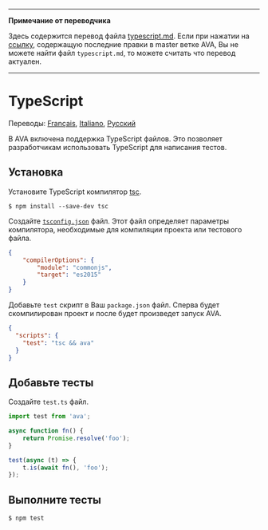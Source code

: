 ___
**Примечание от переводчика**

Здесь содержится перевод файла [typescript.md](https://github.com/avajs/ava/blob/main/docs/recipes/typescript.md). Если при нажатии на [ссылку](https://github.com/avajs/ava/compare/8e2f3dca177a4283ad882596d3c1425cabb998ef...master#diff-60cce07a584082115d230f2e3d571ad6), содержащую последние правки в master ветке AVA, Вы не можете найти файл `typescript.md`, то можете считать что перевод актуален.
___
# TypeScript

Переводы: [Français](https://github.com/avajs/ava-docs/blob/master/fr_FR/docs/recipes/typescript.md), [Italiano](https://github.com/avajs/ava-docs/blob/master/it_IT/recipes/typescript.md), [Русский](https://github.com/avajs/ava-docs/blob/master/ru_RU/docs/recipes/typescript.md)

В AVA включена поддержка TypeScript файлов. Это позволяет разработчикам использовать TypeScript для написания тестов.

## Установка

Установите TypeScript компилятор [tsc](https://github.com/Microsoft/TypeScript).

```
$ npm install --save-dev tsc
```

Создайте [`tsconfig.json`](https://github.com/Microsoft/TypeScript/wiki/tsconfig.json) файл. Этот файл определяет параметры компилятора, необходимые для компиляции проекта или тестового файла.

```json
{
	"compilerOptions": {
		"module": "commonjs",
		"target": "es2015"
	}
}
```

Добавьте `test` скрипт в Ваш `package.json` файл. Сперва будет скомпилирован проект и после будет произведет запуск AVA.

```json
{
  "scripts": {
    "test": "tsc && ava"
  }
}
```


## Добавьте тесты

Создайте `test.ts` файл.

```ts
import test from 'ava';

async function fn() {
    return Promise.resolve('foo');
}

test(async (t) => {
    t.is(await fn(), 'foo');
});
```


## Выполните тесты

```
$ npm test
```
